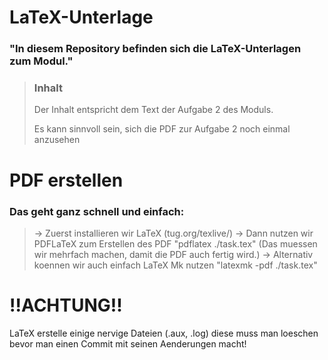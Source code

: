 # LaTeX-Unterlage


### "In diesem Repository befinden sich die LaTeX-Unterlagen zum Modul."

> ### Inhalt
>
> Der Inhalt entspricht dem Text der Aufgabe 2 des Moduls.
>
> Es kann sinnvoll sein, sich die PDF zur Aufgabe 2 noch einmal
> anzusehen


# PDF erstellen

### Das geht ganz schnell und einfach:

> -> Zuerst installieren wir LaTeX (tug.org/texlive/)
> -> Dann nutzen wir PDFLaTeX zum Erstellen des PDF
>	"pdflatex ./task.tex" (Das muessen wir mehrfach machen, damit die PDF auch fertig wird.)
>-> Alternativ koennen wir auch einfach LaTeX Mk nutzen 
>	"latexmk -pdf ./task.tex"


# !!ACHTUNG!!

LaTeX erstelle einige nervige Dateien (.aux, .log) diese muss man loeschen bevor
man einen Commit mit seinen Aenderungen macht!
